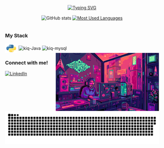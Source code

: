 
<div align="center">
  <a href="https://git.io/typing-svg">
    <img src="https://readme-typing-svg.demolab.com?font=Fira+Code&weight=500&size=22&pause=1000&color=008000&center=true&vCenter=true&random=false&width=524&lines=+My+name+is+Kaiky,+welcome+to+my+profile!" alt="Typing SVG">
  </a>
</div>

<div style="text-align: center;" align="center">
  <br>
  <img src="https://github-readme-stats-git-masterrstaa-rickstaa.vercel.app/api?username=kiq0509&hide_title=true&show_icons=true&include_all_commits=false&count_private=true&line_height=25&hide=issues&bg_color=000&title_color=32CD32&text_color=FFF&border_radius=3&border_color=006400&icon_color=32CD32&theme=jolly" alt="GitHub stats">

  <a href="https://github.com/kiq0509/github-readme-stats">
    <img src="https://github-readme-stats-git-masterrstaa-rickstaa.vercel.app/api/top-langs/?username=kiq0509&line_height=10&card_width=290&layout=compact&hide_title=false&count_private=true&langs_count=4&show_icons=true&title_color=32CD32&hide=html,scss,less&bg_color=000&text_color=8B8B8B&border_radius=3&border_color=006400&count_private=true" alt="Most Used Languages">
  </a>
</div>

 #

<h3 align="left">My Stack</h3>

<div align="left">
  <img align="center" alt="kiq-Python" height="30" width="40" src="https://raw.githubusercontent.com/devicons/devicon/master/icons/python/python-original.svg">
  <img align="center" alt="kiq-Java" height="30" width="40" src="https://cdn.jsdelivr.net/gh/devicons/devicon/icons/java/java-original.svg">
  <img align="center" alt="kiq-mysql" height="30" width="40" src="https://cdn.jsdelivr.net/gh/devicons/devicon/icons/mysql/mysql-original.svg">
</div> 


<img align="right" alt="" height="190px" src="src/pc.gif">

<h3 align="left">Connect with me!</h3>

[![LinkedIn](https://img.shields.io/badge/-LinkedIn-000?style=for-the-badge&logo=linkedin&logoColor=FF00F6&color:FFF)](https://www.linkedin.com/in/kaiky-amorim/)

<picture align="center">
  <source media="(prefers-color-scheme: dark)" srcset="https://raw.githubusercontent.com/kiq0509/kiq0509/output/github-contribution-grid-snake-dark.svg">
  <source media="(prefers-color-scheme: light)" srcset="https://raw.githubusercontent.com/kiq0509/kiq0509/output/github-contribution-grid-snake-dark.svg">
  <img align="center" alt="github contribution grid snake animation" src="https://raw.githubusercontent.com/kiq0509/kiq0509/output/github-contribution-grid-snake.svg">
</picture>
